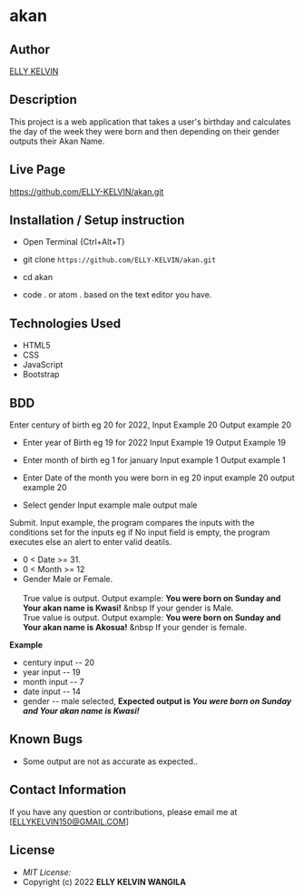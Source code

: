 # akan
## Author

[ELLY KELVIN](https://github.com/ELLY-KELVIN/akan.git)

## Description

This project is a web application that takes a user's birthday and calculates the day of the week they were born and then depending on their gender outputs their Akan Name. 
## Live Page 
https://github.com/ELLY-KELVIN/akan.git


## Installation / Setup instruction
* Open Terminal {Ctrl+Alt+T}

* git clone ```https://github.com/ELLY-KELVIN/akan.git```

* cd akan

* code . or atom . based on the text editor you have.

## Technologies Used

* HTML5
* CSS
* JavaScript
* Bootstrap

## BDD
Enter century of birth eg 20 for 2022,
     Input Example 20
     Output example 20

* Enter year of Birth eg 19 for 2022
     Input Example 19
     Output Example 19

* Enter month of birth eg 1 for january 
    Input example 1
    Output example 1

* Enter Date of the month you were born in eg 20
    input example 20
    output example 20

* Select gender 
    Input example male
    output male

Submit.
Input example, the program compares the inputs with the conditions set for the inputs eg if No input field is empty, the program executes else an alert to enter valid deatils.
* 0 < Date >= 31.
* 0 < Month >= 12
* Gender Male or Female. <br/>  
True value is output. Output example: **You were born on Sunday and Your akan name is Kwasi!** &nbsp If your gender is Male.<br/>
True value is output. Output example: **You were born on Sunday and Your akan name is  Akosua!** &nbsp If your gender is female.  

**Example**
* century input -- 20
* year input   -- 19
* month input  -- 7
* date input -- 14
* gender -- male selected,
**Expected output is *You were born on Sunday and Your akan name is Kwasi!*** 

## Known Bugs
* Some output are not as accurate as expected..

## Contact Information 

If you have any question or contributions, please email me at [ELLYKELVIN150@GMAIL.COM]

## License
* *MIT License:*
* Copyright (c) 2022 **ELLY KELVIN WANGILA**
